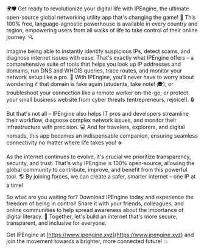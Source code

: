 🌍🛡️ Get ready to revolutionize your digital life with IPEngine, the ultimate open-source global networking utility app that's changing the game! 🚀 This 100% free, language-agnostic powerhouse is available in every country and region, empowering users from all walks of life to take control of their online journey. 🔍

Imagine being able to instantly identify suspicious IPs, detect scams, and diagnose internet issues with ease. That's exactly what IPEngine offers – a comprehensive suite of tools that helps you look up IP addresses and domains, run DNS and WHOIS queries, trace routes, and monitor your network setup like a pro. 📡 With IPEngine, you'll never have to worry about wondering if that domain is fake again (students, take note! 🎓); or troubleshoot your connection like a remote worker on-the-go; or protect your small business website from cyber threats (entrepreneurs, rejoice!). 🔒

But that's not all – IPEngine also helps IT pros and developers streamline their workflow, diagnose complex network issues, and monitor their infrastructure with precision. 💻 And for travelers, explorers, and digital nomads, this app becomes an indispensable companion, ensuring seamless connectivity no matter where life takes you! ✈️

As the internet continues to evolve, it's crucial we prioritize transparency, security, and trust. That's why IPEngine is 100% open-source, allowing the global community to contribute, improve, and benefit from this powerful tool. 🌎 By joining forces, we can create a safer, smarter internet – one IP at a time!

So what are you waiting for? Download IPEngine today and experience the freedom of being in control! Share it with your friends, colleagues, and online communities to help spread awareness about the importance of digital literacy. 🤝 Together, let's build an internet that's more secure, transparent, and inclusive for everyone.

Get IPEngine at [https://www.ipengine.xyz](https://www.ipengine.xyz) and join the movement towards a brighter, more connected future! 💥